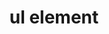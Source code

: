 ---
{
  "title": "ul element",
  "description": "",
  "category": "html",
  "keywords": [
    "ul element"
  ],
  "last_test_date": "2019-09-15",
  "test_results_url": "https://a11ysupport.io/tech/html/ul_element",
  "stats": {
    "dragon_win": {
      "chrome": {
        "76": "na"
      }
    },
    "jaws": {
      "chrome": {
        "76": "y"
      },
      "ie": {
        "11": "y"
      },
      "firefox": {
        "69": "y"
      }
    },
    "narrator": {
      "edge": {
        "44": "a"
      }
    },
    "nvda": {
      "chrome": {
        "76": "y"
      },
      "firefox": {
        "69": "y"
      }
    },
    "orca": {
      "firefox": {
        "69": "y"
      }
    },
    "talkback": {
      "and_chr": {
        "76": "y"
      }
    },
    "vo_ios": {
      "ios_saf": {
        "12.4.1": "a"
      }
    },
    "vo_macos": {
      "safari": {
        "12.1.2": "a"
      }
    }
  },
  "links": {
    "WHATWG HTML spec for the ul element": "https://html.spec.whatwg.org/multipage/grouping-content.html#the-ul-element",
    "HTML AAM for the ul element": "https://w3c.github.io/html-aam/#el-ul"
  }
}
---